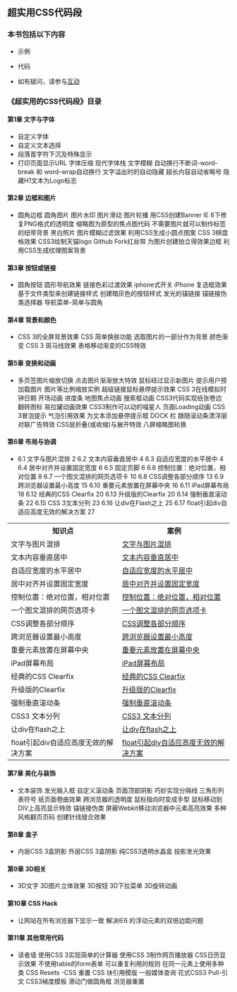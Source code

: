 ## 超实用CSS代码段
### 本书包括以下内容

* 示例
* 代码

* 如有疑问，请参与[互动](http://yinqiao.github.io/2014/03/16/supercss/)



### 《超实用的CSS代码段》目录
#### 第1章  文字与字体* 自定义字体* 自定义文本选择* 段落首字符下沉及特殊显示* 打印页面显示URL字体压缩现代字体栈文字模糊自动换行不断词-word-break 和 word-wrap自动换行文字溢出时的自动隐藏超长内容自动省略号隐藏H1文本为Logo标志
#### 第2章  边框和图片* 圆角边框圆角图片图片水印图片滑动图片轮播用CSS创建BannerIE 6下修复PNG格式的透明度缩略图为原型的焦点图代码不需要图片就可以制作标签的纽带背景黑白照片图片模糊过滤效果利用CSS生成小圆点图案CSS 3棋盘格效果CSS3绘制天猫logoGithub Fork红丝带为图片创建拍立得效果边框利用CSS生成纹理图案背景#### 第3章  按钮或链接* 圆角按钮圆形导航效果链接色彩过渡效果iphone式开关iPhone 复选框效果基于文件类型来创建链接样式创建暗灰色的按钮样式发光的锚链接锚链接伪类选择器导航菜单-简单与圆角
#### 第4章  背景和颜色* CSS 3的全屏背景效果CSS 简单换肤功能选取图片的一部分作为背景颜色渐变CSS 3 斑马线效果表格移动渐变的CSS特效
#### 第5章  变换和动画* 多页签图片缩放切换点击图片渐渐放大特效鼠标经过显示新图片提示用户预加载图片图片等比例缩放实例超级链接鼠标悬停提示效果CSS 3在线模拟时钟日期开场动画进度条地图焦点动画搜索框动画CSS3代码实现纸张卷边翻转图标易拉罐动画效果CSS3制作可以动的喵星人页面Loading动画CSS 3冒泡提示   气泡引用效果为文本添加悬停提示框DOCK 栏跟随滚动条漂浮层对联广告特效CSS层折叠(或收缩)与展开特效八屏缩略图轮换
#### 第6章 布局与协调

*  6.1  文字与图片混排 26.2  文本内容垂直居中 46.3  自适应宽度的水平居中 46.4  居中对齐并设置固定宽度 66.5  固定页脚 66.6  控制位置：绝对位置，相对位置 86.7  一个图文混排的网页选项卡 106.8  CSS调整各部分顺序 136.9  跨浏览器设置最小高度 156.10  重要元素放置在屏幕中央 166.11  iPad屏幕布局 186.12  经典的CSS Clearfix 206.13  升级版的Clearfix 206.14  强制垂直滚动条 226.15  CSS 3文本分列 236.16  让div在Flash之上 256.17  float引起div自适应高度无效的解决方案 27
<table>	<tr>
        <th>知识点</th>
        <th>案例</th>        
    </tr>
    <tr>
        <td>文字与图片混排</td>
        <td><a href="http://yinqiao.github.io/2014/03/16/supercss/">文字与图片混排</a></td>
    </tr>
    <tr>
        <td>文本内容垂直居中</td>
        <td><a href="http://yinqiao.github.io/2014/03/16/supercss/">文本内容垂直居中</a></td>
    </tr>
    <tr>
        <td>自适应宽度的水平居中</td>
        <td><a href="http://yinqiao.github.io/2014/03/16/supercss/">自适应宽度的水平居中</a></td>
    </tr>
    <tr>
        <td>居中对齐并设置固定宽度</td>
        <td><a href="http://yinqiao.github.io/2014/03/16/supercss/">居中对齐并设置固定宽度</a></td>
    </tr>
    <tr>
        <td>控制位置：绝对位置，相对位置</td>
        <td><a href="http://yinqiao.github.io/2014/03/16/supercss/">控制位置：绝对位置，相对位置</a></td>
    </tr>
    <tr>
        <td>一个图文混排的网页选项卡</td>
        <td><a href="http://yinqiao.github.io/2014/03/16/supercss/">一个图文混排的网页选项卡</a></td>
    </tr>
    <tr>
        <td>CSS调整各部分顺序</td>
        <td><a href="http://yinqiao.github.io/2014/03/16/supercss/">CSS调整各部分顺序</a></td>
    </tr>
    <tr>
        <td>跨浏览器设置最小高度</td>
        <td><a href="http://yinqiao.github.io/2014/03/16/supercss/">跨浏览器设置最小高度</a></td>
    </tr>
    <tr>
        <td>重要元素放置在屏幕中央</td>
        <td><a href="http://yinqiao.github.io/2014/03/16/supercss/">重要元素放置在屏幕中央</a></td>
    </tr>
    <tr>
        <td>iPad屏幕布局</td>
        <td><a href="http://yinqiao.github.io/2014/03/16/supercss/">iPad屏幕布局</a></td>
    </tr>
    <tr>
        <td>经典的CSS Clearfix</td>
        <td><a href="http://yinqiao.github.io/2014/03/16/supercss/">经典的CSS Clearfix</a></td>
    </tr>
    <tr>
        <td>升级版的Clearfix</td>
        <td><a href="http://yinqiao.github.io/2014/03/16/supercss/">升级版的Clearfix</a></td>
    </tr>
    <tr>
        <td>强制垂直滚动条</td>
        <td><a href="http://yinqiao.github.io/2014/03/16/supercss/">强制垂直滚动条</a></td>
    </tr>
    <tr>
        <td>CSS3 文本分列</td>
        <td><a href="http://yinqiao.github.io/2014/03/16/supercss/">CSS3 文本分列</a></td>
    </tr>
    <tr>
        <td>让div在flash之上</td>
        <td><a href="http://yinqiao.github.io/2014/03/16/supercss/">让div在flash之上</a></td>
    </tr>
    <tr>
        <td>float引起div自适应高度无效的解决方案</td>
        <td><a href="http://yinqiao.github.io/2014/03/16/supercss/">float引起div自适应高度无效的解决方案</a></td>
    </tr>
</table>
#### 第7章 美化与装饰* 文本装饰发光输入框自定义滚动条页面顶部阴影巧妙实现分隔线三角形列表符号纸页面卷曲效果跨浏览器的透明度鼠标指向时变成手型鼠标移动到DIV上高亮显示特效锚链接伪类屏蔽Webkit移动浏览器中元素高亮效果多种风格翻页页码创建针线缝合效果
#### 第8章  盒子* 内层CSS 3盒阴影外层CSS 3盒阴影纯CSS3透明水晶盒投影发光效果
#### 第9章 3D相关
* 3D文字3D图片立体效果3D按钮3D下拉菜单3D旋转动画
#### 第10章  CSS  Hack* 让网站在所有浏览器下显示一致解决IE6 的浮动元素的双倍边距问题
#### 第11章  其他常用代码* 读者墙使用CSS 3实现简单的计算器使用CSS 3制作网页播放器CSS日历显示效果不使用table的form表单可以重复利用的规则在同一元素上使用多种类CSS Resets -CSS 重置CSS 块引用模版一般媒体查询花式CSS3 Pull-引文CSS3梯度模板滑动门做圆角框浏览器重置